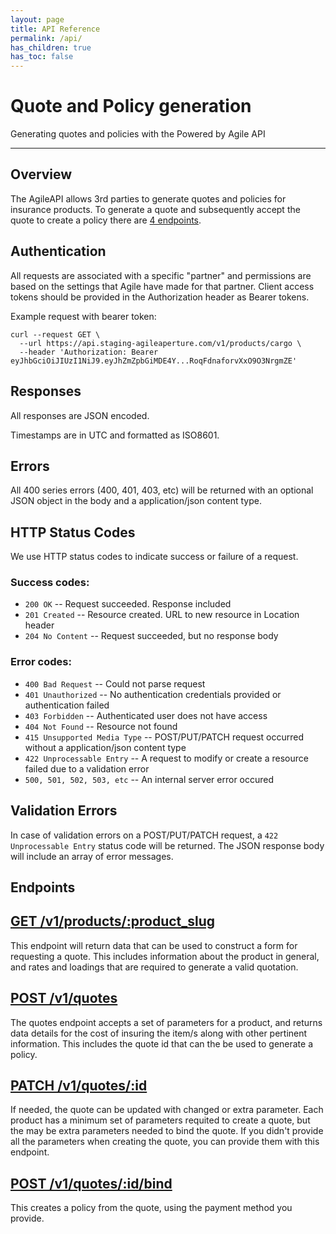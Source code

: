```yaml
---
layout: page
title: API Reference
permalink: /api/
has_children: true
has_toc: false
---
```

# Quote and Policy generation

Generating quotes and policies with the Powered by Agile API

---

## Overview

The AgileAPI allows 3rd parties to generate quotes and policies for insurance products. To generate a quote and subsequently accept the quote to create a policy there are [4 endpoints](/api/#endpoints).

## Authentication

All requests are associated with a specific "partner" and permissions are based on the settings that Agile have made for that partner. Client access tokens should be provided in the Authorization header as Bearer tokens.

Example request with bearer token:

```shell
curl --request GET \
  --url https://api.staging-agileaperture.com/v1/products/cargo \
  --header 'Authorization: Bearer eyJhbGciOiJIUzI1NiJ9.eyJhZmZpbGiMDE4Y...RoqFdnaforvXxO9O3NrgmZE'
```

## Responses

All responses are JSON encoded.

Timestamps are in UTC and formatted as ISO8601.

## Errors

All 400 series errors (400, 401, 403, etc) will be returned with an optional JSON object in the body and a application/json content type.

## HTTP Status Codes

We use HTTP status codes to indicate success or failure of a request.

### Success codes:

- `200 OK` -- Request succeeded. Response included
- `201 Created` -- Resource created. URL to new resource in Location header
- `204 No Content` -- Request succeeded, but no response body

### Error codes:

- `400 Bad Request` -- Could not parse request
- `401 Unauthorized` -- No authentication credentials provided or authentication failed
- `403 Forbidden` -- Authenticated user does not have access
- `404 Not Found` -- Resource not found
- `415 Unsupported Media Type` -- POST/PUT/PATCH request occurred without a application/json content type
- `422 Unprocessable Entry` -- A request to modify or create a resource failed due to a validation error
- `500, 501, 502, 503, etc` -- An internal server error occured

## Validation Errors

In case of validation errors on a POST/PUT/PATCH request, a `422 Unprocessable Entry` status code will be returned. The JSON response body will include an array of error messages.

## Endpoints

## [GET /v1/products/:product_slug](/api/v1/products-product-slug)

This endpoint will return data that can be used to construct a form for requesting a quote. This includes information about the product in general, and rates and loadings that are required to generate a valid quotation.

## [POST /v1/quotes](/api/v1/quotes)

The quotes endpoint accepts a set of parameters for a product, and returns data details for the cost of insuring the item/s along with other pertinent information. This includes the quote id that can the be used to generate a policy.

## [PATCH /v1/quotes/:id](/api/v1/quotes-id)

If needed, the quote can be updated with changed or extra parameter. Each product has a minimum set of parameters requited to create a quote, but the may be extra parameters needed to bind the quote. If you didn't provide all the parameters when creating the quote, you can provide them with this endpoint.

## [POST /v1/quotes/:id/bind](/api/v1/quotes-id-bind)

This creates a policy from the quote, using the payment method you provide.
